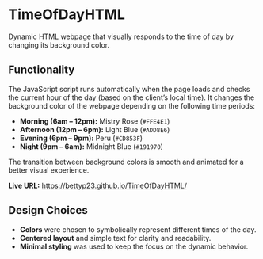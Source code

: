 # TimeOfDayHTML
Dynamic HTML webpage that visually responds to the time of day by changing its background color.

## Functionality

The JavaScript script runs automatically when the page loads and checks the current hour of the day (based on the client’s local time). It changes the background color of the webpage depending on the following time periods:

- **Morning (6am – 12pm):** Mistry Rose (`#FFE4E1`)
- **Afternoon (12pm – 6pm):** Light Blue (`#ADD8E6`)
- **Evening (6pm – 9pm):** Peru (`#CD853F`)
- **Night (9pm – 6am):** Midnight Blue (`#191970`)

The transition between background colors is smooth and animated for a better visual experience.

**Live URL:** https://bettyp23.github.io/TimeOfDayHTML/

## Design Choices

- **Colors** were chosen to symbolically represent different times of the day.
- **Centered layout** and simple text for clarity and readability.
- **Minimal styling** was used to keep the focus on the dynamic behavior.
